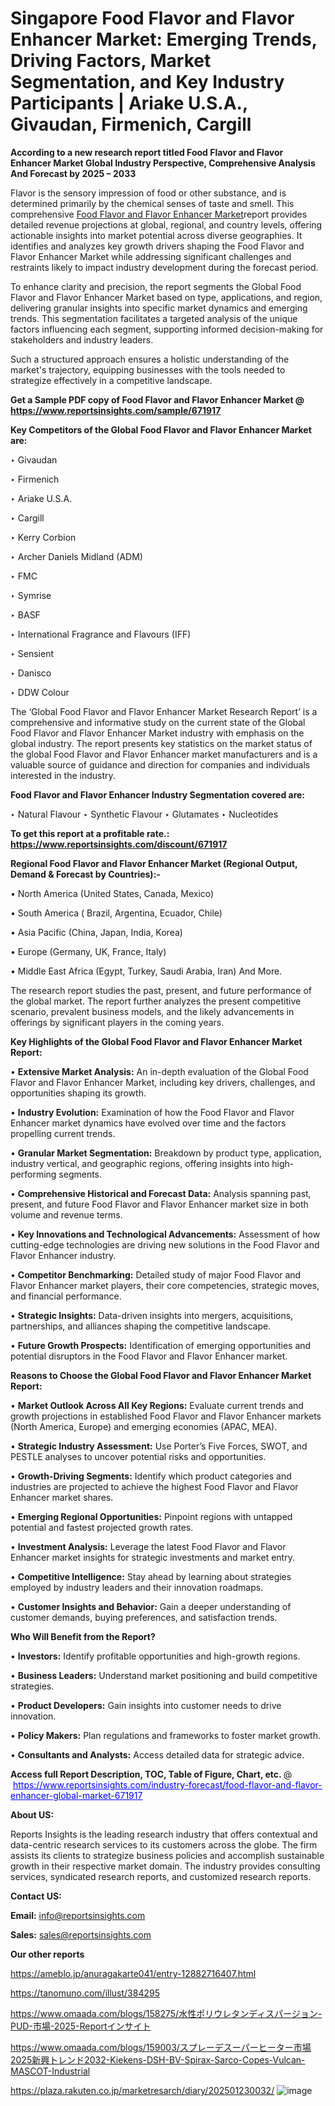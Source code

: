 # Singapore Food Flavor and Flavor Enhancer Market: Emerging Trends, Driving Factors, Market Segmentation, and Key Industry Participants | Ariake U.S.A., Givaudan, Firmenich, Cargill

<strong>According to a new research report titled Food Flavor and Flavor Enhancer Market Global Industry Perspective, Comprehensive Analysis And Forecast by 2025 – 2033</strong>

Flavor is the sensory impression of food or other substance, and is determined primarily by the chemical senses of taste and smell. This comprehensive <a href=https://www.reportsinsights.com/sample/671917>Food Flavor and Flavor Enhancer Market</a>report provides detailed revenue projections at global, regional, and country levels, offering actionable insights into market potential across diverse geographies. It identifies and analyzes key growth drivers shaping the Food Flavor and Flavor Enhancer Market while addressing significant challenges and restraints likely to impact industry development during the forecast period.

To enhance clarity and precision, the report segments the Global Food Flavor and Flavor Enhancer Market based on type, applications, and region, delivering granular insights into specific market dynamics and emerging trends. This segmentation facilitates a targeted analysis of the unique factors influencing each segment, supporting informed decision-making for stakeholders and industry leaders.

Such a structured approach ensures a holistic understanding of the market's trajectory, equipping businesses with the tools needed to strategize effectively in a competitive landscape.

<strong>Get a Sample PDF copy of Food Flavor and Flavor Enhancer Market </strong><strong>@<a href=https://www.reportsinsights.com/sample/671917 style=color:#0000ff;> https://www.reportsinsights.com/sample/671917</a></strong></font>

<strong>Key Competitors of the Global Food Flavor and Flavor Enhancer Market are:</strong>

‣ Givaudan

‣ Firmenich

‣ Ariake U.S.A.

‣ Cargill

‣ Kerry Corbion

‣ Archer Daniels Midland (ADM)

‣ FMC

‣ Symrise

‣ BASF

‣ International Fragrance and Flavours (IFF)

‣ Sensient

‣ Danisco

‣ DDW Colour

The ‘Global Food Flavor and Flavor Enhancer Market Research Report’ is a comprehensive and informative study on the current state of the Global Food Flavor and Flavor Enhancer Market industry with emphasis on the global industry. The report presents key statistics on the market status of the global Food Flavor and Flavor Enhancer market manufacturers and is a valuable source of guidance and direction for companies and individuals interested in the industry.

<strong>Food Flavor and Flavor Enhancer Industry Segmentation covered are:</strong>

‣ Natural Flavour
‣ Synthetic Flavour
‣ Glutamates
‣ Nucleotides

<strong>To get this report at a profitable rate.: <a href=https://www.reportsinsights.com/discount/671917 style=color:#0000ff;>https://www.reportsinsights.com/discount/671917</a></strong></font>

<strong>Regional Food Flavor and Flavor Enhancer Market (Regional Output, Demand &amp; Forecast by Countries):-</strong>

• North America (United States, Canada, Mexico)

• South America ( Brazil, Argentina, Ecuador, Chile)

• Asia Pacific (China, Japan, India, Korea)

• Europe (Germany, UK, France, Italy)

• Middle East Africa (Egypt, Turkey, Saudi Arabia, Iran) And More.

The research report studies the past, present, and future performance of the global market. The report further analyzes the present competitive scenario, prevalent business models, and the likely advancements in offerings by significant players in the coming years.

<strong>Key Highlights of the Global Food Flavor and Flavor Enhancer Market Report:</strong>

• <strong>Extensive Market Analysis:</strong> An in-depth evaluation of the Global Food Flavor and Flavor Enhancer Market, including key drivers, challenges, and opportunities shaping its growth.

• <strong>Industry Evolution:</strong> Examination of how the Food Flavor and Flavor Enhancer market dynamics have evolved over time and the factors propelling current trends.

• <strong>Granular Market Segmentation:</strong> Breakdown by product type, application, industry vertical, and geographic regions, offering insights into high-performing segments.

• <strong>Comprehensive Historical and Forecast Data:</strong> Analysis spanning past, present, and future Food Flavor and Flavor Enhancer market size in both volume and revenue terms.

• <strong>Key Innovations and Technological Advancements:</strong> Assessment of how cutting-edge technologies are driving new solutions in the Food Flavor and Flavor Enhancer industry.

• <strong>Competitor Benchmarking:</strong> Detailed study of major Food Flavor and Flavor Enhancer market players, their core competencies, strategic moves, and financial performance.

• <strong>Strategic Insights:</strong> Data-driven insights into mergers, acquisitions, partnerships, and alliances shaping the competitive landscape.

• <strong>Future Growth Prospects:</strong> Identification of emerging opportunities and potential disruptors in the Food Flavor and Flavor Enhancer market.

<strong>Reasons to Choose the Global Food Flavor and Flavor Enhancer Market Report:</strong>

• <strong>Market Outlook Across All Key Regions:</strong> Evaluate current trends and growth projections in established Food Flavor and Flavor Enhancer markets (North America, Europe) and emerging economies (APAC, MEA).

• <strong>Strategic Industry Assessment:</strong> Use Porter’s Five Forces, SWOT, and PESTLE analyses to uncover potential risks and opportunities.

• <strong>Growth-Driving Segments:</strong> Identify which product categories and industries are projected to achieve the highest Food Flavor and Flavor Enhancer market shares.

• <strong>Emerging Regional Opportunities:</strong> Pinpoint regions with untapped potential and fastest projected growth rates.

• <strong>Investment Analysis:</strong> Leverage the latest Food Flavor and Flavor Enhancer market insights for strategic investments and market entry.

• <strong>Competitive Intelligence:</strong> Stay ahead by learning about strategies employed by industry leaders and their innovation roadmaps.

• <strong>Customer Insights and Behavior:</strong> Gain a deeper understanding of customer demands, buying preferences, and satisfaction trends.

<strong>Who Will Benefit from the Report?</strong>

• <strong>Investors:</strong> Identify profitable opportunities and high-growth regions.

• <strong>Business Leaders:</strong> Understand market positioning and build competitive strategies.

• <strong>Product Developers:</strong> Gain insights into customer needs to drive innovation.

• <strong>Policy Makers:</strong> Plan regulations and frameworks to foster market growth.

• <strong>Consultants and Analysts:</strong> Access detailed data for strategic advice.
</ul>
<strong>Access full Report Description, TOC, Table of Figure, Chart, etc. </strong>@  <a href=https://www.reportsinsights.com/industry-forecast/food-flavor-and-flavor-enhancer-global-market-671917 style=color:#0000ff;>https://www.reportsinsights.com/industry-forecast/food-flavor-and-flavor-enhancer-global-market-671917</a></font>

<strong><strong>About US</strong>:</strong>

Reports Insights is the leading research industry that offers contextual and data-centric research services to its customers across the globe. The firm assists its clients to strategize business policies and accomplish sustainable growth in their respective market domain. The industry provides consulting services, syndicated research reports, and customized research reports.

<strong>Contact US:</strong>

<p class=""""><b>Email:</b> <a href=mailto:info@reportsinsights.com>info@reportsinsights.com</a></p>
<p class=""""><b>Sales:</b> <a href=mailto:sales@reportsinsights.com>sales@reportsinsights.com</a></p>

<strong>Our other reports</strong>

<a href=https://ameblo.jp/anuragakarte041/entry-12882716407.html>https://ameblo.jp/anuragakarte041/entry-12882716407.html</a>

<a href=https://tanomuno.com/illust/384295>https://tanomuno.com/illust/384295</a>

<a href=https://www.omaada.com/blogs/158275/水性ポリウレタンディスパージョン-PUD-市場-2025-Reportインサイト>https://www.omaada.com/blogs/158275/水性ポリウレタンディスパージョン-PUD-市場-2025-Reportインサイト</a>

<a href=https://www.omaada.com/blogs/159003/スプレーデスーパーヒーター市場2025新興トレンド2032-Kiekens-DSH-BV-Spirax-Sarco-Copes-Vulcan-MASCOT-Industrial>https://www.omaada.com/blogs/159003/スプレーデスーパーヒーター市場2025新興トレンド2032-Kiekens-DSH-BV-Spirax-Sarco-Copes-Vulcan-MASCOT-Industrial</a>

<a href=https://plaza.rakuten.co.jp/marketresarch/diary/202501230032/>https://plaza.rakuten.co.jp/marketresarch/diary/202501230032/</a>
![image](https://github.com/user-attachments/assets/c596b25e-75dc-41e6-b60d-35115d8e29ee)
